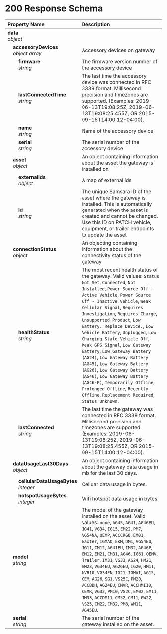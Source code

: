 # 200 Response Schema
| Property Name | Description |
| :------------ | :---------- |
| **data**<br/>_object_ |  |
| **&nbsp;&nbsp;&nbsp;&nbsp;accessoryDevices**<br/>_&nbsp;&nbsp;&nbsp;&nbsp;object array_ | Accessory devices on gateway |
| **&nbsp;&nbsp;&nbsp;&nbsp;&nbsp;&nbsp;&nbsp;&nbsp;firmware**<br/>_&nbsp;&nbsp;&nbsp;&nbsp;&nbsp;&nbsp;&nbsp;&nbsp;string_ | The firmware version number of the accessory device |
| **&nbsp;&nbsp;&nbsp;&nbsp;&nbsp;&nbsp;&nbsp;&nbsp;lastConnectedTime**<br/>_&nbsp;&nbsp;&nbsp;&nbsp;&nbsp;&nbsp;&nbsp;&nbsp;string_ | The last time the accessory device was connected in RFC 3339 format. Millisecond precision and timezones are supported. (Examples: 2019-06-13T19:08:25Z, 2019-06-13T19:08:25.455Z, OR 2015-09-15T14:00:12-04:00). |
| **&nbsp;&nbsp;&nbsp;&nbsp;&nbsp;&nbsp;&nbsp;&nbsp;name**<br/>_&nbsp;&nbsp;&nbsp;&nbsp;&nbsp;&nbsp;&nbsp;&nbsp;string_ | Name of the accessory device |
| **&nbsp;&nbsp;&nbsp;&nbsp;&nbsp;&nbsp;&nbsp;&nbsp;serial**<br/>_&nbsp;&nbsp;&nbsp;&nbsp;&nbsp;&nbsp;&nbsp;&nbsp;string_ | The serial number of the accessory device |
| **&nbsp;&nbsp;&nbsp;&nbsp;asset**<br/>_&nbsp;&nbsp;&nbsp;&nbsp;object_ | An object containing information about the asset the gateway is installed on |
| **&nbsp;&nbsp;&nbsp;&nbsp;&nbsp;&nbsp;&nbsp;&nbsp;externalIds**<br/>_&nbsp;&nbsp;&nbsp;&nbsp;&nbsp;&nbsp;&nbsp;&nbsp;object_ | A map of external ids |
| **&nbsp;&nbsp;&nbsp;&nbsp;&nbsp;&nbsp;&nbsp;&nbsp;id**<br/>_&nbsp;&nbsp;&nbsp;&nbsp;&nbsp;&nbsp;&nbsp;&nbsp;string_ | The unique Samsara ID of the asset where the gateway is installed. This is automatically generated when the asset is created and cannot be changed. Use this ID on PATCH vehicle, equipment, or trailer endpoints to update the asset |
| **&nbsp;&nbsp;&nbsp;&nbsp;connectionStatus**<br/>_&nbsp;&nbsp;&nbsp;&nbsp;object_ | An objecting containing information about the connectivity status of the gateway |
| **&nbsp;&nbsp;&nbsp;&nbsp;&nbsp;&nbsp;&nbsp;&nbsp;healthStatus**<br/>_&nbsp;&nbsp;&nbsp;&nbsp;&nbsp;&nbsp;&nbsp;&nbsp;string_ | The most recent health status of the gateway. Valid values: `Status Not Set`, `Connected`, `Not Installed`, `Power Source Off - Active Vehicle`, `Power Source Off - Inactive Vehicle`, `Weak Cellular Signal`, `Requires Investigation`, `Requires Charge`, `Unsupported Product`, `Low Battery. Replace Device.`, `Low Vehicle Battery`, `Unplugged`, `Low Charging State`, `Vehicle Off`, `Weak GPS Signal`, `Low Gateway Battery`, `Low Gateway Battery (AG24)`, `Low Gateway Battery (AG45)`, `Low Gateway Battery (AG26)`, `Low Gateway Battery (AG46)`, `Low Gateway Battery (AG46-P)`, `Temporarily Offline`, `Prolonged Offline`, `Recently Offline`, `Replacement Required`, `Status Unknown`. |
| **&nbsp;&nbsp;&nbsp;&nbsp;&nbsp;&nbsp;&nbsp;&nbsp;lastConnected**<br/>_&nbsp;&nbsp;&nbsp;&nbsp;&nbsp;&nbsp;&nbsp;&nbsp;string_ | The last time the gateway was connected in RFC 3339 format. Millisecond precision and timezones are supported. (Examples: 2019-06-13T19:08:25Z, 2019-06-13T19:08:25.455Z, OR 2015-09-15T14:00:12-04:00). |
| **&nbsp;&nbsp;&nbsp;&nbsp;dataUsageLast30Days**<br/>_&nbsp;&nbsp;&nbsp;&nbsp;object_ | An object containing information about the gateway data usage in mb for the last 30 days. |
| **&nbsp;&nbsp;&nbsp;&nbsp;&nbsp;&nbsp;&nbsp;&nbsp;cellularDataUsageBytes**<br/>_&nbsp;&nbsp;&nbsp;&nbsp;&nbsp;&nbsp;&nbsp;&nbsp;integer_ | Celluar data usage in bytes. |
| **&nbsp;&nbsp;&nbsp;&nbsp;&nbsp;&nbsp;&nbsp;&nbsp;hotspotUsageBytes**<br/>_&nbsp;&nbsp;&nbsp;&nbsp;&nbsp;&nbsp;&nbsp;&nbsp;integer_ | Wifi hotspot data usage in bytes. |
| **&nbsp;&nbsp;&nbsp;&nbsp;model**<br/>_&nbsp;&nbsp;&nbsp;&nbsp;string_ | The model of the gateway installed on the asset. Valid values: `none`, `AG45`, `AG41`, `AG46EU`, `IG41`, `VG34`, `IG15`, `EM22`, `PM7`, `VG54NA`, `OEMP`, `ACCCRGO`, `EM01`, `Baxter`, `IGMAO`, `EKM`, `DM1`, `VG54EU`, `IG11`, `CM12`, `AG41EU`, `IM32`, `AG46P`, `EM12`, `EM21`, `CM31`, `AG46`, `IG61`, `OEMV`, `Trailer`, `IM31`, `VG33`, `AG24`, `HM21`, `EM23`, `VG34EU`, `AG26EU`, `IG20`, `HM11`, `NVR10`, `VG34FN`, `IG21`, `IGMAI`, `AG15`, `OEM`, `AG26`, `SG1`, `VS25C`, `PM20`, `ACCBDH`, `AG24EU`, `CMVR`, `ACCHMI10`, `OEMR`, `VG32`, `PM10`, `VS2C`, `EM02`, `EM11`, `IM33`, `ACCDM11`, `CM52`, `CM11`, `GW22`, `VS25`, `CM22`, `CM32`, `PM8`, `WM11`, `AG45EU`. |
| **&nbsp;&nbsp;&nbsp;&nbsp;serial**<br/>_&nbsp;&nbsp;&nbsp;&nbsp;string_ | The serial number of the gateway installed on the asset. |
